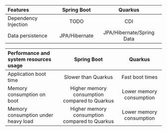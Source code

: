 | Features             |  Spring Boot  |          Quarkus          |
|:---------------------|:-------------:|:-------------------------:|
| Dependency Injection |     TODO      |            CDI            |
| Data persistence     | JPA/Hibernate | JPA/Hibernate/Spring Data |



| Performance and system resources usage |                  Spring Boot                  |         Quarkus          |
|:---------------------------------------|:---------------------------------------------:|:------------------------:|
| Application boot time                  |              Slower than Quarkus              |     Fast boot times      |
| Memory consumption on boot             | Higher memory consumption compared to Quarkus | Lower memory consumption |
| Memory consumption under heavy load    | Higher memory consumption compared to Quarkus | Lower memory consumption |

